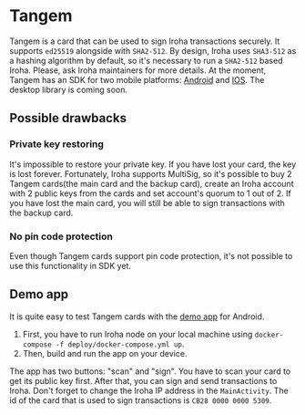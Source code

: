 # Tangem
Tangem is a card that can be used to sign Iroha transactions securely. It supports `ed25519` alongside with `SHA2-512`. By design, Iroha uses `SHA3-512` as a hashing algorithm by default, so it's necessary to run a `SHA2-512` based Iroha. Please, ask Iroha maintainers for more details. At the moment, Tangem has an SDK for two mobile platforms: [Android](https://github.com/Tangem/tangem-sdk-android) and [IOS](https://github.com/Tangem/tangem-sdk-ios). The desktop library is coming soon. 
## Possible drawbacks 
### Private key restoring
It's impossible to restore your private key. If you have lost your card, the key is lost forever. Fortunately, Iroha supports MultiSig, so it's possible to buy 2 Tangem cards(the main card and the backup card), create an Iroha account with 2 public keys from the cards and set account's quorum to 1 out of 2. If you have lost the main card, you will still be able to sign transactions with the backup card.
### No pin code protection
Even though Tangem cards support pin code protection, it's not possible to use this functionality in SDK yet.

## Demo app
It is quite easy to test Tangem cards with the [demo app](https://github.com/dolgopolovwork/TangemTest/tree/master/app) for Android. 
1) First, you have to run Iroha node on your local machine using  `docker-compose -f deploy/docker-compose.yml up`. 
2) Then, build and run the app on your device.

The app has two buttons: "scan" and "sign". You have to scan your card to get its public key first. After that, you can sign and send transactions to Iroha. Don't forget to change the Iroha IP address in the `MainActivity`. The id of the card that is used to sign transactions is `CB28 0000 0000 5309`.
